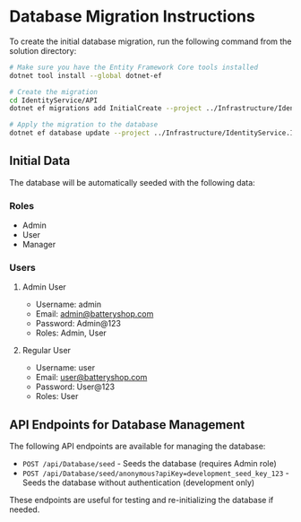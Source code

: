 # Database Migration Instructions

To create the initial database migration, run the following command from the solution directory:

```bash
# Make sure you have the Entity Framework Core tools installed
dotnet tool install --global dotnet-ef

# Create the migration
cd IdentityService/API
dotnet ef migrations add InitialCreate --project ../Infrastructure/IdentityService.Infrastructure.csproj --startup-project ./IdentityService.API.csproj

# Apply the migration to the database
dotnet ef database update --project ../Infrastructure/IdentityService.Infrastructure.csproj --startup-project ./IdentityService.API.csproj
```

## Initial Data

The database will be automatically seeded with the following data:

### Roles
- Admin
- User
- Manager

### Users
1. Admin User
   - Username: admin
   - Email: admin@batteryshop.com
   - Password: Admin@123
   - Roles: Admin, User

2. Regular User
   - Username: user
   - Email: user@batteryshop.com
   - Password: User@123
   - Roles: User

## API Endpoints for Database Management

The following API endpoints are available for managing the database:

- `POST /api/Database/seed` - Seeds the database (requires Admin role)
- `POST /api/Database/seed/anonymous?apiKey=development_seed_key_123` - Seeds the database without authentication (development only)

These endpoints are useful for testing and re-initializing the database if needed.
